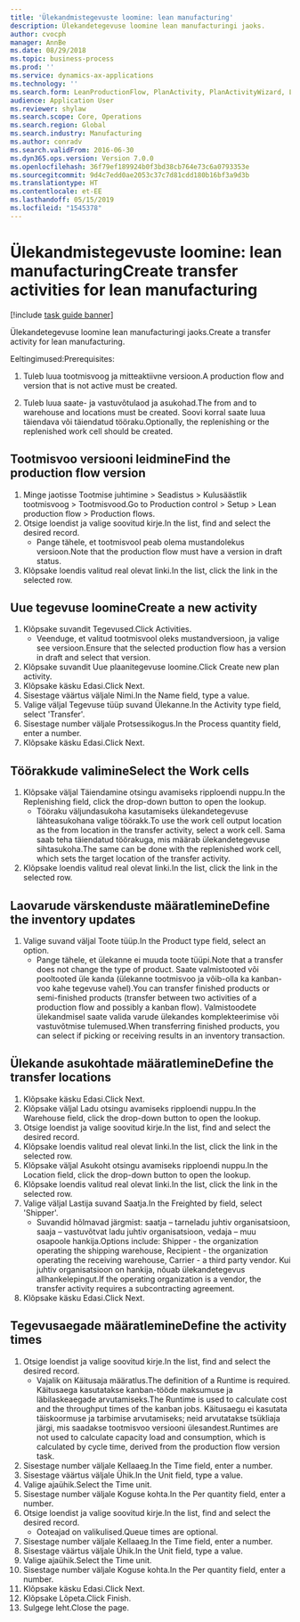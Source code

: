 ```yaml
---
title: 'Ülekandmistegevuste loomine: lean manufacturing'
description: Ülekandetegevuse loomine lean manufacturingi jaoks.
author: cvocph
manager: AnnBe
ms.date: 08/29/2018
ms.topic: business-process
ms.prod: ''
ms.service: dynamics-ax-applications
ms.technology: ''
ms.search.form: LeanProductionFlow, PlanActivity, PlanActivityWizard, LeanWorkCellLookup, InventLocationIdLookup
audience: Application User
ms.reviewer: shylaw
ms.search.scope: Core, Operations
ms.search.region: Global
ms.search.industry: Manufacturing
ms.author: conradv
ms.search.validFrom: 2016-06-30
ms.dyn365.ops.version: Version 7.0.0
ms.openlocfilehash: 36f79ef189924b0f3bd38cb764e73c6a0793353e
ms.sourcegitcommit: 9d4c7edd0ae2053c37c7d81cdd180b16bf3a9d3b
ms.translationtype: HT
ms.contentlocale: et-EE
ms.lasthandoff: 05/15/2019
ms.locfileid: "1545378"
---
```

# <a name="create-transfer-activities-for-lean-manufacturing"></a><span data-ttu-id="fd2c3-103">Ülekandmistegevuste loomine: lean manufacturing</span><span class="sxs-lookup"><span data-stu-id="fd2c3-103">Create transfer activities for lean manufacturing</span></span>

[!include [task guide banner](../../includes/task-guide-banner.md)]

<span data-ttu-id="fd2c3-104">Ülekandetegevuse loomine lean manufacturingi jaoks.</span><span class="sxs-lookup"><span data-stu-id="fd2c3-104">Create a transfer activity for lean manufacturing.</span></span> 

<span data-ttu-id="fd2c3-105">Eeltingimused:</span><span class="sxs-lookup"><span data-stu-id="fd2c3-105">Prerequisites:</span></span> 

1. <span data-ttu-id="fd2c3-106">Tuleb luua tootmisvoog ja mitteaktiivne versioon.</span><span class="sxs-lookup"><span data-stu-id="fd2c3-106">A production flow and version that is not active must be created.</span></span>

2. <span data-ttu-id="fd2c3-107">Tuleb luua saate- ja vastuvõtulaod ja asukohad.</span><span class="sxs-lookup"><span data-stu-id="fd2c3-107">The from and to warehouse and locations must be created.</span></span> <span data-ttu-id="fd2c3-108">Soovi korral saate luua täiendava või täiendatud tööraku.</span><span class="sxs-lookup"><span data-stu-id="fd2c3-108">Optionally, the replenishing or the replenished work cell should be created.</span></span>


## <a name="find-the-production-flow-version"></a><span data-ttu-id="fd2c3-109">Tootmisvoo versiooni leidmine</span><span class="sxs-lookup"><span data-stu-id="fd2c3-109">Find the production flow version</span></span>
1. <span data-ttu-id="fd2c3-110">Minge jaotisse Tootmise juhtimine > Seadistus > Kulusäästlik tootmisvoog > Tootmisvood.</span><span class="sxs-lookup"><span data-stu-id="fd2c3-110">Go to Production control > Setup > Lean production flow > Production flows.</span></span>
2. <span data-ttu-id="fd2c3-111">Otsige loendist ja valige soovitud kirje.</span><span class="sxs-lookup"><span data-stu-id="fd2c3-111">In the list, find and select the desired record.</span></span>
    * <span data-ttu-id="fd2c3-112">Pange tähele, et tootmisvool peab olema mustandolekus versioon.</span><span class="sxs-lookup"><span data-stu-id="fd2c3-112">Note that the production flow must have a version in draft status.</span></span>  
3. <span data-ttu-id="fd2c3-113">Klõpsake loendis valitud real olevat linki.</span><span class="sxs-lookup"><span data-stu-id="fd2c3-113">In the list, click the link in the selected row.</span></span>

## <a name="create-a-new-activity"></a><span data-ttu-id="fd2c3-114">Uue tegevuse loomine</span><span class="sxs-lookup"><span data-stu-id="fd2c3-114">Create a new activity</span></span>
1. <span data-ttu-id="fd2c3-115">Klõpsake suvandit Tegevused.</span><span class="sxs-lookup"><span data-stu-id="fd2c3-115">Click Activities.</span></span>
    * <span data-ttu-id="fd2c3-116">Veenduge, et valitud tootmisvool oleks mustandversioon, ja valige see versioon.</span><span class="sxs-lookup"><span data-stu-id="fd2c3-116">Ensure that the selected production flow has a version in draft and select that version.</span></span>  
2. <span data-ttu-id="fd2c3-117">Klõpsake suvandit Uue plaanitegevuse loomine.</span><span class="sxs-lookup"><span data-stu-id="fd2c3-117">Click Create new plan activity.</span></span>
3. <span data-ttu-id="fd2c3-118">Klõpsake käsku Edasi.</span><span class="sxs-lookup"><span data-stu-id="fd2c3-118">Click Next.</span></span>
4. <span data-ttu-id="fd2c3-119">Sisestage väärtus väljale Nimi.</span><span class="sxs-lookup"><span data-stu-id="fd2c3-119">In the Name field, type a value.</span></span>
5. <span data-ttu-id="fd2c3-120">Valige väljal Tegevuse tüüp suvand Ülekanne.</span><span class="sxs-lookup"><span data-stu-id="fd2c3-120">In the Activity type field, select 'Transfer'.</span></span>
6. <span data-ttu-id="fd2c3-121">Sisestage number väljale Protsessikogus.</span><span class="sxs-lookup"><span data-stu-id="fd2c3-121">In the Process quantity field, enter a number.</span></span>
7. <span data-ttu-id="fd2c3-122">Klõpsake käsku Edasi.</span><span class="sxs-lookup"><span data-stu-id="fd2c3-122">Click Next.</span></span>

## <a name="select-the-work-cells"></a><span data-ttu-id="fd2c3-123">Töörakkude valimine</span><span class="sxs-lookup"><span data-stu-id="fd2c3-123">Select the Work cells</span></span>
1. <span data-ttu-id="fd2c3-124">Klõpsake väljal Täiendamine otsingu avamiseks ripploendi nuppu.</span><span class="sxs-lookup"><span data-stu-id="fd2c3-124">In the Replenishing field, click the drop-down button to open the lookup.</span></span>
    * <span data-ttu-id="fd2c3-125">Tööraku väljundasukoha kasutamiseks ülekandetegevuse lähteasukohana valige töörakk.</span><span class="sxs-lookup"><span data-stu-id="fd2c3-125">To use the work cell output location as the from location in the transfer activity, select a work cell.</span></span> <span data-ttu-id="fd2c3-126">Sama saab teha täiendatud töörakuga, mis määrab ülekandetegevuse sihtasukoha.</span><span class="sxs-lookup"><span data-stu-id="fd2c3-126">The same can be done with the replenished work cell, which sets the target location of the transfer activity.</span></span>  
2. <span data-ttu-id="fd2c3-127">Klõpsake loendis valitud real olevat linki.</span><span class="sxs-lookup"><span data-stu-id="fd2c3-127">In the list, click the link in the selected row.</span></span>

## <a name="define-the-inventory-updates"></a><span data-ttu-id="fd2c3-128">Laovarude värskenduste määratlemine</span><span class="sxs-lookup"><span data-stu-id="fd2c3-128">Define the inventory updates</span></span>
1. <span data-ttu-id="fd2c3-129">Valige suvand väljal Toote tüüp.</span><span class="sxs-lookup"><span data-stu-id="fd2c3-129">In the Product type field, select an option.</span></span>
    * <span data-ttu-id="fd2c3-130">Pange tähele, et ülekanne ei muuda toote tüüpi.</span><span class="sxs-lookup"><span data-stu-id="fd2c3-130">Note that a transfer does not change the type of product.</span></span> <span data-ttu-id="fd2c3-131">Saate valmistooted või pooltooted üle kanda (ülekanne tootmisvoo ja võib-olla ka kanban-voo kahe tegevuse vahel).</span><span class="sxs-lookup"><span data-stu-id="fd2c3-131">You can transfer finished products or semi-finished products (transfer between two activities of a production flow and possibly a kanban flow).</span></span>     <span data-ttu-id="fd2c3-132">Valmistoodete ülekandmisel saate valida varude ülekandes komplekteerimise või vastuvõtmise tulemused.</span><span class="sxs-lookup"><span data-stu-id="fd2c3-132">When transferring finished products, you can select if picking or receiving results in an inventory transaction.</span></span>  

## <a name="define-the-transfer-locations"></a><span data-ttu-id="fd2c3-133">Ülekande asukohtade määratlemine</span><span class="sxs-lookup"><span data-stu-id="fd2c3-133">Define the transfer locations</span></span>
1. <span data-ttu-id="fd2c3-134">Klõpsake käsku Edasi.</span><span class="sxs-lookup"><span data-stu-id="fd2c3-134">Click Next.</span></span>
2. <span data-ttu-id="fd2c3-135">Klõpsake väljal Ladu otsingu avamiseks ripploendi nuppu.</span><span class="sxs-lookup"><span data-stu-id="fd2c3-135">In the Warehouse field, click the drop-down button to open the lookup.</span></span>
3. <span data-ttu-id="fd2c3-136">Otsige loendist ja valige soovitud kirje.</span><span class="sxs-lookup"><span data-stu-id="fd2c3-136">In the list, find and select the desired record.</span></span>
4. <span data-ttu-id="fd2c3-137">Klõpsake loendis valitud real olevat linki.</span><span class="sxs-lookup"><span data-stu-id="fd2c3-137">In the list, click the link in the selected row.</span></span>
5. <span data-ttu-id="fd2c3-138">Klõpsake väljal Asukoht otsingu avamiseks ripploendi nuppu.</span><span class="sxs-lookup"><span data-stu-id="fd2c3-138">In the Location field, click the drop-down button to open the lookup.</span></span>
6. <span data-ttu-id="fd2c3-139">Klõpsake loendis valitud real olevat linki.</span><span class="sxs-lookup"><span data-stu-id="fd2c3-139">In the list, click the link in the selected row.</span></span>
7. <span data-ttu-id="fd2c3-140">Valige väljal Lastija suvand Saatja.</span><span class="sxs-lookup"><span data-stu-id="fd2c3-140">In the Freighted by field, select 'Shipper'.</span></span>
    * <span data-ttu-id="fd2c3-141">Suvandid hõlmavad järgmist: saatja – tarneladu juhtiv organisatsioon, saaja – vastuvõtvat ladu juhtiv organisatsioon, vedaja – muu osapoole hankija.</span><span class="sxs-lookup"><span data-stu-id="fd2c3-141">Options include: Shipper - the organization operating the shipping warehouse, Recipient -  the organization operating the receiving warehouse, Carrier - a third party vendor.</span></span> <span data-ttu-id="fd2c3-142">Kui juhtiv organisatsioon on hankija, nõuab ülekandetegevus allhankelepingut.</span><span class="sxs-lookup"><span data-stu-id="fd2c3-142">If the operating organization is a vendor, the transfer activity requires a subcontracting agreement.</span></span>  
8. <span data-ttu-id="fd2c3-143">Klõpsake käsku Edasi.</span><span class="sxs-lookup"><span data-stu-id="fd2c3-143">Click Next.</span></span>

## <a name="define-the-activity-times"></a><span data-ttu-id="fd2c3-144">Tegevusaegade määratlemine</span><span class="sxs-lookup"><span data-stu-id="fd2c3-144">Define the activity times</span></span>
1. <span data-ttu-id="fd2c3-145">Otsige loendist ja valige soovitud kirje.</span><span class="sxs-lookup"><span data-stu-id="fd2c3-145">In the list, find and select the desired record.</span></span>
    * <span data-ttu-id="fd2c3-146">Vajalik on Käitusaja määratlus.</span><span class="sxs-lookup"><span data-stu-id="fd2c3-146">The definition of a Runtime is required.</span></span> <span data-ttu-id="fd2c3-147">Käitusaega kasutatakse kanban-tööde maksumuse ja läbilaskeaegade arvutamiseks.</span><span class="sxs-lookup"><span data-stu-id="fd2c3-147">The Runtime is used to calculate cost and the throughput times of the kanban jobs.</span></span> <span data-ttu-id="fd2c3-148">Käitusaegu ei kasutata täiskoormuse ja tarbimise arvutamiseks; neid arvutatakse tsükliaja järgi, mis saadakse tootmisvoo versiooni ülesandest.</span><span class="sxs-lookup"><span data-stu-id="fd2c3-148">Runtimes are not used to calculate capacity load and consumption, which is calculated by cycle time, derived from the production flow version task.</span></span>  
2. <span data-ttu-id="fd2c3-149">Sisestage number väljale Kellaaeg.</span><span class="sxs-lookup"><span data-stu-id="fd2c3-149">In the Time field, enter a number.</span></span>
3. <span data-ttu-id="fd2c3-150">Sisestage väärtus väljale Ühik.</span><span class="sxs-lookup"><span data-stu-id="fd2c3-150">In the Unit field, type a value.</span></span>
4. <span data-ttu-id="fd2c3-151">Valige ajaühik.</span><span class="sxs-lookup"><span data-stu-id="fd2c3-151">Select the Time unit.</span></span>
5. <span data-ttu-id="fd2c3-152">Sisestage number väljale Koguse kohta.</span><span class="sxs-lookup"><span data-stu-id="fd2c3-152">In the Per quantity field, enter a number.</span></span>
6. <span data-ttu-id="fd2c3-153">Otsige loendist ja valige soovitud kirje.</span><span class="sxs-lookup"><span data-stu-id="fd2c3-153">In the list, find and select the desired record.</span></span>
    * <span data-ttu-id="fd2c3-154">Ooteajad on valikulised.</span><span class="sxs-lookup"><span data-stu-id="fd2c3-154">Queue times are optional.</span></span>  
7. <span data-ttu-id="fd2c3-155">Sisestage number väljale Kellaaeg.</span><span class="sxs-lookup"><span data-stu-id="fd2c3-155">In the Time field, enter a number.</span></span>
8. <span data-ttu-id="fd2c3-156">Sisestage väärtus väljale Ühik.</span><span class="sxs-lookup"><span data-stu-id="fd2c3-156">In the Unit field, type a value.</span></span>
9. <span data-ttu-id="fd2c3-157">Valige ajaühik.</span><span class="sxs-lookup"><span data-stu-id="fd2c3-157">Select the Time unit.</span></span>
10. <span data-ttu-id="fd2c3-158">Sisestage number väljale Koguse kohta.</span><span class="sxs-lookup"><span data-stu-id="fd2c3-158">In the Per quantity field, enter a number.</span></span>
11. <span data-ttu-id="fd2c3-159">Klõpsake käsku Edasi.</span><span class="sxs-lookup"><span data-stu-id="fd2c3-159">Click Next.</span></span>
12. <span data-ttu-id="fd2c3-160">Klõpsake Lõpeta.</span><span class="sxs-lookup"><span data-stu-id="fd2c3-160">Click Finish.</span></span>
13. <span data-ttu-id="fd2c3-161">Sulgege leht.</span><span class="sxs-lookup"><span data-stu-id="fd2c3-161">Close the page.</span></span>

